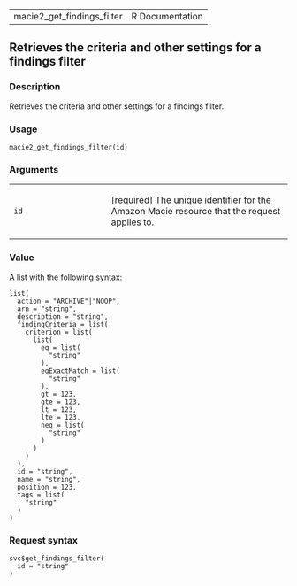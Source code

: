 <table style="width: 100%;">
<tbody>
<tr class="odd">
<td>macie2_get_findings_filter</td>
<td style="text-align: right;">R Documentation</td>
</tr>
</tbody>
</table>

## Retrieves the criteria and other settings for a findings filter

### Description

Retrieves the criteria and other settings for a findings filter.

### Usage

    macie2_get_findings_filter(id)

### Arguments

<table>
<colgroup>
<col style="width: 35%" />
<col style="width: 65%" />
</colgroup>
<tbody>
<tr class="odd">
<td><code id="macie2_get_findings_filter_:_id">id</code></td>
<td><p>[required] The unique identifier for the Amazon Macie resource
that the request applies to.</p></td>
</tr>
</tbody>
</table>

### Value

A list with the following syntax:

    list(
      action = "ARCHIVE"|"NOOP",
      arn = "string",
      description = "string",
      findingCriteria = list(
        criterion = list(
          list(
            eq = list(
              "string"
            ),
            eqExactMatch = list(
              "string"
            ),
            gt = 123,
            gte = 123,
            lt = 123,
            lte = 123,
            neq = list(
              "string"
            )
          )
        )
      ),
      id = "string",
      name = "string",
      position = 123,
      tags = list(
        "string"
      )
    )

### Request syntax

    svc$get_findings_filter(
      id = "string"
    )
